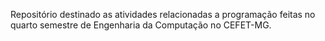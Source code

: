 Repositório destinado as atividades relacionadas a programação feitas no quarto semestre de Engenharia da Computação no CEFET-MG.
